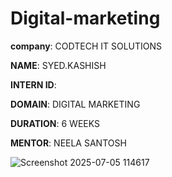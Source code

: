 # Digital-marketing

**company**: CODTECH IT SOLUTIONS

**NAME**: SYED.KASHISH

**INTERN ID**: 

**DOMAIN**: DIGITAL MARKETING 

**DURATION**: 6 WEEKS 

**MENTOR**: NEELA SANTOSH

![Screenshot 2025-07-05 114617](https://github.com/user-attachments/assets/b85986da-aa15-4728-a21b-07e6fd9abd27)

